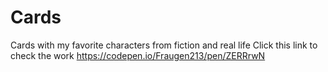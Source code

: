 # Cards
Cards with my favorite characters from fiction and real life
  Click this link to check the work https://codepen.io/Fraugen213/pen/ZERRrwN
